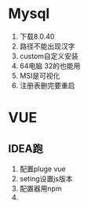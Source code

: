 # Mysql
1. 下载8.0.40
2. 路径不能出现汉字
3. custom自定义安装
4. 64电脑 32的也能用
5. MSI是可视化
6. 注册表删完要重启
# VUE
## IDEA跑
1. 配置pluge vue
2. seting设置js版本
3. 配置器用npm
4. 
